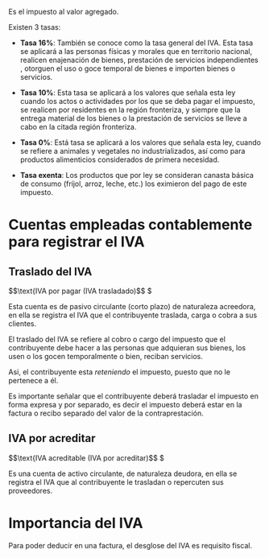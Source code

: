 Es el impuesto al valor agregado.

Existen 3 tasas:
* **Tasa 16%**: También se conoce como la tasa general del IVA. Esta tasa se aplicará a las personas físicas y morales que en territorio nacional, realicen enajenación de bienes, prestación de servicios independientes , otorguen el uso o goce temporal de bienes e importen bienes o servicios. 

* **Tasa 10%**: Esta tasa se aplicará a los valores que señala esta ley cuando los actos o actividades por los que se deba pagar el impuesto, se realicen por residentes en la región fronteriza, y siempre que la entrega material de los bienes o la prestación de servicios se lleve a cabo en la citada región fronteriza.

* **Tasa 0%**: Está tasa se aplicará a los valores que señala esta ley, cuando se refiere a animales y vegetales no industrializados, así como para productos alimenticios considerados de primera necesidad.

* **Tasa exenta**: Los productos que por ley se consideran canasta básica de consumo (fríjol, arroz, leche, etc.) los eximieron del pago de este impuesto. 

# Cuentas empleadas contablemente para registrar el IVA
## Traslado del IVA

$$\text{IVA por pagar (IVA trasladado)$$
$

   Esta  cuenta es de pasivo circulante (corto plazo) de naturaleza acreedora, en ella se registra el IVA que el contribuyente traslada, carga o cobra a sus clientes.

El traslado del IVA se refiere al cobro o cargo del impuesto que el contribuyente debe hacer a las personas que adquieran sus bienes, los usen o los gocen temporalmente o bien, reciban servicios.

Asi, el contribuyente esta *reteniendo* el impuesto, puesto que no le pertenece a él.

Es importante señalar que el contribuyente deberá trasladar el impuesto en forma expresa y por separado, es decir el impuesto deberá estar en la factura o recibo separado del valor de la contraprestación.

## IVA por acreditar

$$\text{IVA acreditable (IVA por acreditar)$$
$

Es una cuenta de activo circulante, de naturaleza deudora, en ella se registra el IVA que al contribuyente le trasladan o repercuten sus proveedores.

# Importancia del IVA
Para poder deducir en una factura, el desglose del IVA es requisito fiscal.
